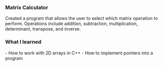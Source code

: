 <h3>Matrix Calculator</h3>
Created a program that allows the user to select which matrix operation to perform.
Operations include addition, subtraction, multiplication, determinant, transpose, and inverse. 

<h3>What I learned</h3>
- How to work with 2D arrays in C++
- How to implement pointers into a program
